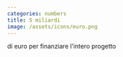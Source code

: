 ```yaml
---
categories: numbers
title: 5 miliardi
image: /assets/icons/euro.png
---
```

di euro per finanziare l'intero progetto
